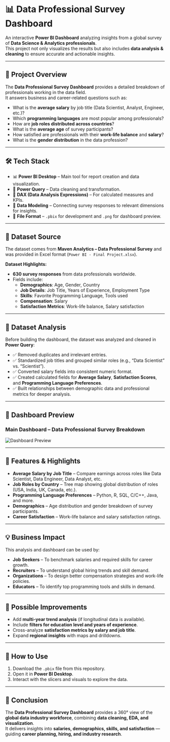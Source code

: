 # 📊 Data Professional Survey Dashboard  

An interactive **Power BI Dashboard** analyzing insights from a global survey of **Data Science & Analytics professionals**.  
This project not only visualizes the results but also includes **data analysis & cleaning** to ensure accurate and actionable insights.  

---

## 🚀 Project Overview  
The **Data Professional Survey Dashboard** provides a detailed breakdown of professionals working in the data field.  
It answers business and career-related questions such as:  

- What is the **average salary** by job title (Data Scientist, Analyst, Engineer, etc.)?  
- Which **programming languages** are most popular among professionals?  
- How are **job roles distributed across countries**?  
- What is the **average age** of survey participants?  
- How satisfied are professionals with their **work-life balance** and **salary**?  
- What is the **gender distribution** in the data profession?  

---

## 🛠 Tech Stack  

- 📊 **Power BI Desktop** – Main tool for report creation and data visualization.  
- 📂 **Power Query** – Data cleaning and transformation.  
- 🧮 **DAX (Data Analysis Expressions)** – For calculated measures and KPIs.  
- 📝 **Data Modeling** – Connecting survey responses to relevant dimensions for insights.  
- 📁 **File Format** – `.pbix` for development and `.png` for dashboard preview.  

---

## 📂 Dataset Source  
The dataset comes from **Maven Analytics – Data Professional Survey** and was provided in Excel format (`Power BI - Final Project.xlsx`).  

**Dataset Highlights:**  
- **630 survey responses** from data professionals worldwide.  
- Fields include:  
  - **Demographics**: Age, Gender, Country  
  - **Job Details**: Job Title, Years of Experience, Employment Type  
  - **Skills**: Favorite Programming Language, Tools used  
  - **Compensation**: Salary  
  - **Satisfaction Metrics**: Work-life balance, Salary satisfaction  

---

## 🔎 Dataset Analysis  

Before building the dashboard, the dataset was analyzed and cleaned in **Power Query**:  

- ✅ Removed duplicates and irrelevant entries.  
- ✅ Standardized job titles and grouped similar roles (e.g., “Data Scientist” vs. “Scientist”).  
- ✅ Converted salary fields into consistent numeric format.  
- ✅ Created calculated fields for **Average Salary**, **Satisfaction Scores**, and **Programming Language Preferences**.  
- ✅ Built relationships between demographic data and professional metrics for deeper analysis.  

---

## 📸 Dashboard Preview  

### Main Dashboard – Data Professional Survey Breakdown  
![Dashboard Preview](images/data_professional_survey.png)  

---

## 🌟 Features & Highlights  

- **Average Salary by Job Title** – Compare earnings across roles like Data Scientist, Data Engineer, Data Analyst, etc.  
- **Job Roles by Country** – Tree map showing global distribution of roles (USA, India, UK, Canada, etc.).  
- **Programming Language Preferences** – Python, R, SQL, C/C++, Java, and more.  
- **Demographics** – Age distribution and gender breakdown of survey participants.  
- **Career Satisfaction** – Work-life balance and salary satisfaction ratings.  

---

## 💡 Business Impact  

This analysis and dashboard can be used by:  

- **Job Seekers** – To benchmark salaries and required skills for career growth.  
- **Recruiters** – To understand global hiring trends and skill demand.  
- **Organizations** – To design better compensation strategies and work-life policies.  
- **Educators** – To identify top programming tools and skills in demand.  

---

## 🔮 Possible Improvements  

- Add **multi-year trend analysis** (if longitudinal data is available).  
- Include **filters for education level and years of experience**.  
- Cross-analyze **satisfaction metrics by salary and job title**.  
- Expand **regional insights** with maps and drilldowns.  

---

## 📌 How to Use  

1. Download the `.pbix` file from this repository.  
2. Open it in **Power BI Desktop**.  
3. Interact with the slicers and visuals to explore the data.  

---

## 🎯 Conclusion  

The **Data Professional Survey Dashboard** provides a 360° view of the **global data industry workforce**, combining **data cleaning, EDA, and visualization**.  
It delivers insights into **salaries, demographics, skills, and satisfaction** — guiding **career planning, hiring, and industry research**.  
